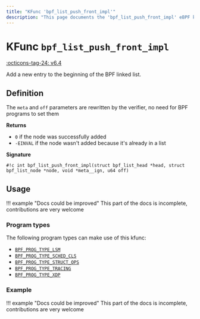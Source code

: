 ```yaml
---
title: "KFunc 'bpf_list_push_front_impl'"
description: "This page documents the 'bpf_list_push_front_impl' eBPF kfunc, including its definition, usage, program types that can use it, and examples."
---
```

# KFunc `bpf_list_push_front_impl`

<!-- [FEATURE_TAG](bpf_list_push_front_impl) -->
[:octicons-tag-24: v6.4](https://github.com/torvalds/linux/commit/d2dcc67df910dd85253a701b6a5b747f955d28f5)
<!-- [/FEATURE_TAG] -->

Add a new entry to the beginning of the BPF linked list.

## Definition

The `meta` and `off` parameters are rewritten by the verifier, no need for BPF programs to set them

**Returns**

* `0` if the node was successfully added
* `-EINVAL` if the node wasn't added because it's already in a list

**Signature**

<!-- [KFUNC_DEF] -->
`#!c int bpf_list_push_front_impl(struct bpf_list_head *head, struct bpf_list_node *node, void *meta__ign, u64 off)`
<!-- [/KFUNC_DEF] -->

## Usage

!!! example "Docs could be improved"
    This part of the docs is incomplete, contributions are very welcome

### Program types

The following program types can make use of this kfunc:

<!-- [KFUNC_PROG_REF] -->
- [`BPF_PROG_TYPE_LSM`](../program-type/BPF_PROG_TYPE_LSM.md)
- [`BPF_PROG_TYPE_SCHED_CLS`](../program-type/BPF_PROG_TYPE_SCHED_CLS.md)
- [`BPF_PROG_TYPE_STRUCT_OPS`](../program-type/BPF_PROG_TYPE_STRUCT_OPS.md)
- [`BPF_PROG_TYPE_TRACING`](../program-type/BPF_PROG_TYPE_TRACING.md)
- [`BPF_PROG_TYPE_XDP`](../program-type/BPF_PROG_TYPE_XDP.md)
<!-- [/KFUNC_PROG_REF] -->

### Example

!!! example "Docs could be improved"
    This part of the docs is incomplete, contributions are very welcome

